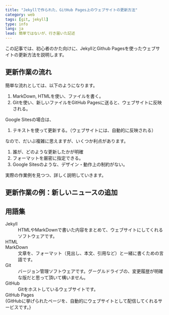 ```yaml
---
title: "Jekyllで作られた、GitHub Pages上のウェブサイトの更新方法"
category: web
tags: [git, jekyll]
type: info
lang: ja
lead: 簡単ではないが、行き届いた記述
---
```


この記事では、初心者のかた向けに、JekyllとGithub Pagesを使ったウェブサイトの更新方法を説明します。

<!-- more -->

## 更新作業の流れ

簡単な流れとしては、以下のようになります。

1. MarkDown, HTMLを使い、ファイルを書く。
2. Gitを使い、新しいファイルをGitHub Pagesに送ると、ウェブサイトに反映される。

Google Sitesの場合は、

1. テキストを使って更新する。（ウェブサイトには、自動的に反映される）

なので、だいぶ複雑に思えますが、いくつか利点があります。

1. 誰が、どのような更新したかが明確
2. フォーマットを厳密に指定できる。
3. Google Sitesのような、デザイン・動作上の制約がない。

実際の作業例を見つつ、詳しく説明していきます。

## 更新作業の例：新しいニュースの追加



## 用語集
<dl>
    <dt>Jekyll</dt>
    <dd>HTMLやMarkDownで書いた内容をまとめて、ウェブサイトにしてくれるソフトウェアです。</dd>
    <dt>HTML</dt>
    <dt>MarkDown</dt>
    <dd>文章を、フォーマット（見出し、本文、引用など）と一緒に書くための言語です。</dd>
    <dt>Git</dt>
    <dd>バージョン管理ソフトウェアです。グーグルドライブの、変更履歴が明確な版だと思って頂いて構いません。</dd>
    <dt>GitHub</dt>
    <dd>Gitをホストしているウェブサイトです。</dd>
    <dt>GitHub Pages</dt>
    <dd></dd>{GitHubに挙げられたページを、自動的にウェブサイトとして配信してくれるサービスです。}
</dl>
